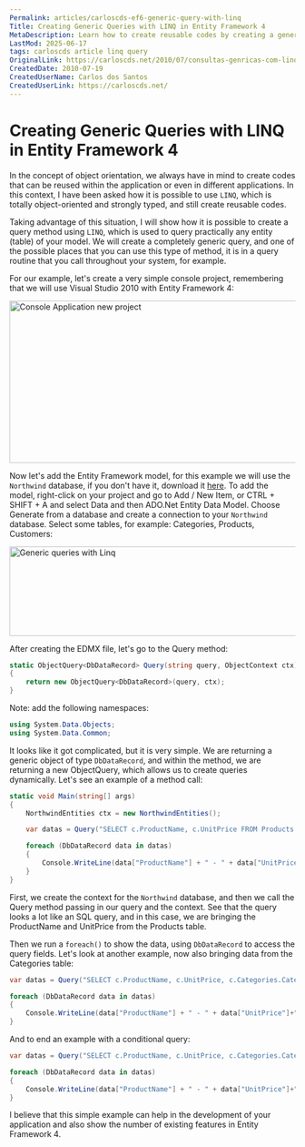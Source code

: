 ```yaml
---
Permalink: articles/carloscds-ef6-generic-query-with-linq
Title: Creating Generic Queries with LINQ in Entity Framework 4
MetaDescription: Learn how to create reusable codes by creating a generic query method using LINQ in Entity Framework 4. This article provides examples and code snippets to help you get started.
LastMod: 2025-06-17
tags: carloscds article linq query
OriginalLink: https://carloscds.net/2010/07/consultas-genricas-com-linq/
CreatedDate: 2010-07-19
CreatedUserName: Carlos dos Santos
CreatedUserLink: https://carloscds.net/
---
```


# Creating Generic Queries with LINQ in Entity Framework 4

In the concept of object orientation, we always have in mind to create codes that can be reused within the application or even in different applications. In this context, I have been asked how it is possible to use `LINQ`, which is totally object-oriented and strongly typed, and still create reusable codes.

Taking advantage of this situation, I will show how it is possible to create a query method using `LINQ`, which is used to query practically any entity (table) of your model. We will create a completely generic query, and one of the possible places that you can use this type of method, it is in a query routine that you call throughout your system, for example.

For our example, let's create a very simple console project, remembering that we will use Visual Studio 2010 with Entity Framework 4:

<img src="https://carloscds.net/wp-content/uploads/2010/07/image_thumb.png" width="665" height="285" alt="Console Application new project">

Now let's add the Entity Framework model, for this example we will use the `Northwind` database, if you don't have it, download it [here](https://github.com/Microsoft/sql-server-samples/tree/master/samples/databases/northwind-pubs). To add the model, right-click on your project and go to Add / New Item, or CTRL + SHIFT + A and select Data and then ADO.Net Entity Data Model. Choose 
Generate from a database and create a connection to your `Northwind` database. Select some tables, for example: Categories, Products, Customers:

<img src="https://carloscds.net/wp-content/uploads/2010/07/image_thumb1.png" width="673" height="157" alt="Generic queries with Linq">

After creating the EDMX file, let's go to the Query method:

```csharp
static ObjectQuery<DbDataRecord> Query(string query, ObjectContext ctx)
{
    return new ObjectQuery<DbDataRecord>(query, ctx);
}
```

Note: add the following namespaces:

```csharp
using System.Data.Objects;
using System.Data.Common;
```

It looks like it got complicated, but it is very simple. We are returning a generic object of type `DbDataRecord`, and within the method, we are returning a new ObjectQuery, which allows us to create queries dynamically. Let's see an example of a method call:

```csharp
static void Main(string[] args)
{
    NorthwindEntities ctx = new NorthwindEntities();

    var datas = Query("SELECT c.ProductName, c.UnitPrice FROM Products AS c", ctx);

    foreach (DbDataRecord data in datas)
    {
        Console.WriteLine(data["ProductName"] + " - " + data["UnitPrice"]);
    }
}
```

First, we create the context for the `Northwind` database, and then we call the Query method passing in our query and the context. See that the query looks a lot like an SQL query, and in this case, we are bringing the ProductName and UnitPrice from the Products table.

Then we run a `foreach()` to show the data, using `DbDataRecord` to access the query fields. Let's look at another example, now also bringing data from the Categories table:

```csharp
var datas = Query("SELECT c.ProductName, c.UnitPrice, c.Categories.CategoryName FROM Products AS c" , ctx);

foreach (DbDataRecord data in datas)
{
    Console.WriteLine(data["ProductName"] + " - " + data["UnitPrice"]+" - "+data["CategoryName"]);
}
```

And to end an example with a conditional query:

```csharp
var datas = Query("SELECT c.ProductName, c.UnitPrice, c.Categories.CategoryName FROM Products AS c WHERE c.UnitPrice < 10" , ctx);

foreach (DbDataRecord data in datas)
{
    Console.WriteLine(data["ProductName"] + " - " + data["UnitPrice"]+" - "+data["CategoryName"]);
}
```

I believe that this simple example can help in the development of your application and also show the number of existing features in Entity Framework 4.